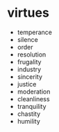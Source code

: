 # virtues

* temperance
* silence
* order
* resolution
* frugality
* industry
* sincerity
* justice
* moderation
* cleanliness
* tranquility
* chastity
* humility
